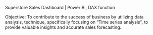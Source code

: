 Superstore Sales Dashboard |  Power BI, DAX function

Objective: To contribute to the success of business by utilizing data analysis, technique, specifically focusing on “Time series analysis”, to provide valuable insights and accurate sales forecasting.

